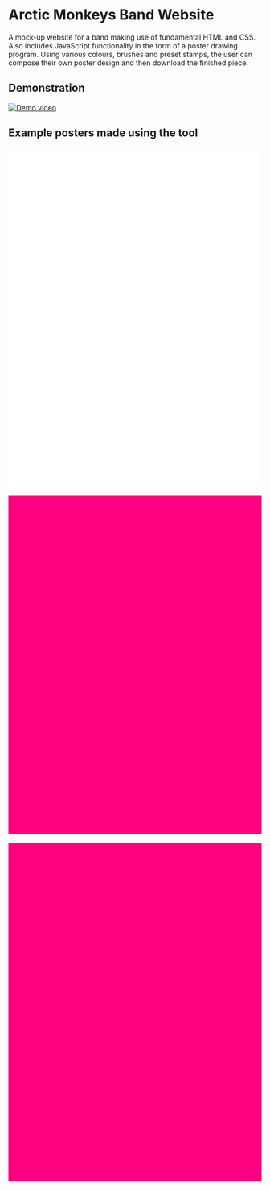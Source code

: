 # Arctic Monkeys Band Website

A mock-up website for a band making use of fundamental HTML and CSS. Also includes JavaScript functionality in the form of a poster drawing program. Using various colours, brushes and preset stamps, the user can compose their own poster design and then download the finished piece.

## Demonstration

[![Demo video](http://img.youtube.com/vi/Z9K39NM7QPA/0.jpg)](http://www.youtube.com/watch?v=Z9K39NM7QPA "website demo")

## Example posters made using the tool

![A program running](demo/myPoster.png)

![A program running](demo/myPoster(1).png)

![A program running](demo/myPoster(2).png)
